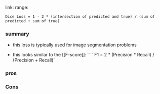 
link: 
range: 

`Dice Loss = 1 - 2 * (intersection of predicted and true) / (sum of predicted + sum of true)`
### summary
- this loss is typically used for image segmentation problems

- this looks similar to the [[F-score]]: ````
F1 = 2 * (Precision * Recall) / (Precision + Recall)`

### pros

### Cons
